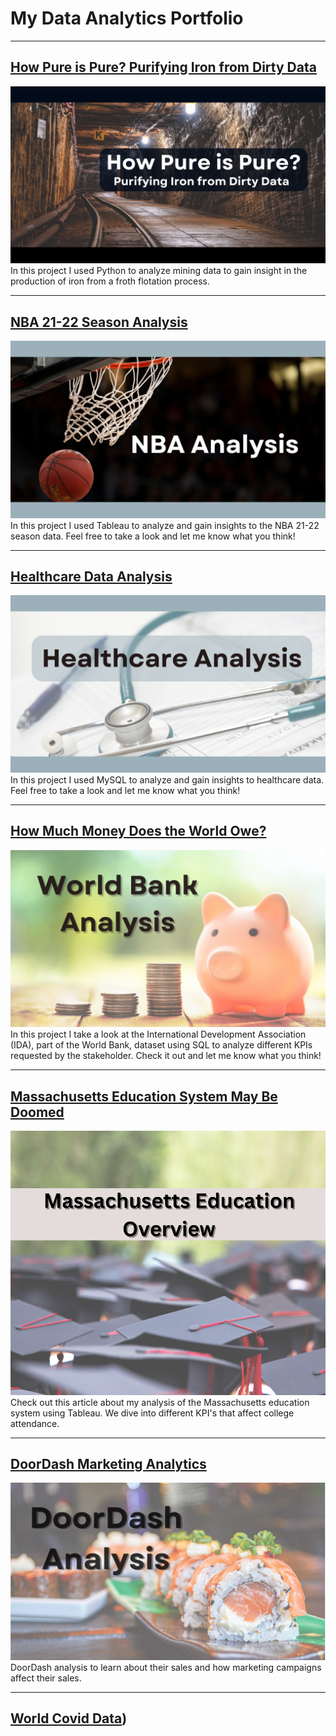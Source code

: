 # My Data Analytics Portfolio
---
## [How Pure is Pure? Purifying Iron from Dirty Data](/Python_Engineering_Project.md)
[<img src="images/Python_Engineering_Project_Cover.png"/>](/Python_Engineering_Project.md)
In this project I used Python to analyze mining data to gain insight in the production of iron from a froth flotation process.

---
## [NBA 21-22 Season Analysis](/NBA_Analysis.md)
[<img src="images/NBA_Analysis_cover.png"/>](/NBA_Analysis.md)
In this project I used Tableau to analyze and gain insights to the NBA 21-22 season data. Feel free to take a look and let me know what you think!

---
## [Healthcare Data Analysis](/Healthcare_Analysis.md)
[<img src="images/HealthCare_Analysis_Cover.png"/>](/Healthcare_Analysis.md)
In this project I used MySQL to analyze and gain insights to healthcare data. Feel free to take a look and let me know what you think!

---
## [How Much Money Does the World Owe?](/SQL_Banking_Project.md)
[<img src="images/SQL_Banking_Cover.png"/>](/SQL_Banking_Project.md)
In this project I take a look at the International Development Association (IDA), part of the World Bank, dataset using SQL to analyze different KPIs requested by the stakeholder. Check it out and let me know what you think!

---
## [Massachusetts Education System May Be Doomed](/Massachusetts_School_Analysis.md)
[<img src="images/Massachusetts_Cover.png"/>](/Massachusetts_School_Analysis.md)
Check out this article about my analysis of the Massachusetts education system using Tableau. We dive into different KPI's that affect college attendance.

---
## [DoorDash Marketing Analytics](https://www.linkedin.com/pulse/doordash-marketing-analysis-julio-espinoza/)
[<img src="images/DoorDash Analytics.png"/>](https://www.linkedin.com/pulse/doordash-marketing-analysis-julio-espinoza/)
DoorDash analysis to learn about their sales and how marketing campaigns affect their sales.

---
## [World Covid Data](https://public.tableau.com/app/profile/julio.espinoza/viz/WorldCovidData_16570601864340/WorldCovidData))
